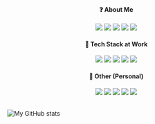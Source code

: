 <div style="text-align: center">
	<h4>❓ About Me</h4>
	<a href="https://stackoverflow.com/users/17811563/christopher-tabula"><img src="https://img.shields.io/badge/-Stackoverflow-FE7A16?style=for-the-badge&logo=stack-overflow&logoColor=white" /></a> <a href="https://dev.to/netervati"><img src="https://img.shields.io/badge/dev.to-0A0A0A?style=for-the-badge&logo=dev.to&logoColor=white" /></a> <a href="https://netervati.itch.io/"><img src="https://img.shields.io/badge/Itch-%23FF0B34.svg?style=for-the-badge&logo=Itch.io&logoColor=white" /></a> <a href="https://www.youtube.com/channel/UCgUi5Rnx51H1nHSX6Rl99Kg"><img src="https://img.shields.io/badge/YouTube-%23FF0000.svg?style=for-the-badge&logo=YouTube&logoColor=white" /></a> <a href="https://www.upwork.com/freelancers/~0107c82810d5582362"><img src="https://img.shields.io/badge/UpWork-6FDA44?style=for-the-badge&logo=Upwork&logoColor=white" /></a>
</div>
<div style="text-align: center">
	<h4>💼 Tech Stack at Work</h4>
	<img src="https://img.shields.io/badge/ruby-%23CC342D.svg?style=for-the-badge&logo=ruby&logoColor=white" /> <img src="https://img.shields.io/badge/rails-%23CC0000.svg?style=for-the-badge&logo=ruby-on-rails&logoColor=white"  />  <img src="https://img.shields.io/badge/react-%2320232a.svg?style=for-the-badge&logo=react&logoColor=%2361DAFB" /> <img src="https://img.shields.io/badge/docker-%230db7ed.svg?style=for-the-badge&logo=docker&logoColor=white" /> <img src="https://img.shields.io/badge/postgres-%23316192.svg?style=for-the-badge&logo=postgresql&logoColor=white" />
</div>
<div style="text-align: center">
	<h4>🎨 Other (Personal)</h4>
	<img src="https://img.shields.io/badge/python-3670A0?style=for-the-badge&logo=python&logoColor=ffdd54" /> <img src="https://img.shields.io/badge/django-%23092E20.svg?style=for-the-badge&logo=django&logoColor=white" /> <img src="https://img.shields.io/badge/DJANGO-REST-ff1709?style=for-the-badge&logo=django&logoColor=white&color=ff1709&labelColor=gray" /> <img src="https://img.shields.io/badge/vuejs-%2335495e.svg?style=for-the-badge&logo=vuedotjs&logoColor=%234FC08D" /> <img src="https://img.shields.io/badge/tailwindcss-%2338B2AC.svg?style=for-the-badge&logo=tailwind-css&logoColor=white" />
</div>
<br>

![My GitHub stats](https://github-readme-stats.vercel.app/api?username=netervati&theme=default&show_icons=true)
